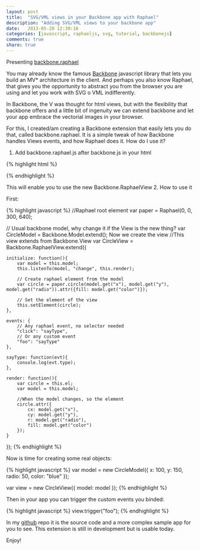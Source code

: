 ```yaml
---
layout: post
title:  "SVG/VML views in your Backbone app with Raphael"
description: "Adding SVG/VML views to your backbone app"
date:   2013-05-28 12:30:16
categories: [javascript, raphaeljs, svg, tutorial, backbonejs]
comments: true
share: true
---
```


Presenting [backbone.raphael](https://github.com/tomasAlabes/backbone.raphael)

You may already know the famous [Backbone](http://backbonejs.org/) javascript library that lets you build an MV* architecture in the client. And perhaps you also know Raphael, that gives you the opportunity to abstract you from the browser you are using and let you work with SVG o VML indifferently.

In Backbone, the V was thought for html views, but with the flexibility that backbone offers and a little bit of ingenuity we can extend backbone and let your app embrace the vectorial images in your browser.

For this, I created/am creating a Backbone extension that easily lets you do that, called backbone.raphael. It is a simple tweak of how Backbone handles Views events, and how Raphael does it.
How do I use it?

1. Add backbone.raphael.js after backbone.js in your html

{% highlight html %}
<script type="text/javascript" src="backbone.js"></script>

<!-- The extension  -->
<script type="text/javascript" src="backbone.raphael.js"></script>
{% endhighlight %}

This will enable you to use the new Backbone.RaphaelView
2. How to use it

First:

{% highlight javascript %}
//Raphael root element
var paper = Raphael(0, 0, 300, 640);

// Usual backbone model, why change it if the View is the new thing?
var CircleModel = Backbone.Model.extend();
Now we create the view
//This view extends from Backbone.View
var CircleView = Backbone.RaphaelView.extend({

    initialize: function(){
        var model = this.model;
        this.listenTo(model, "change", this.render);

        // Create raphael element from the model
        var circle = paper.circle(model.get("x"), model.get("y"), model.get("radio")).attr({fill: model.get("color")});

        // Set the element of the view
        this.setElement(circle);
    },

    events: {
        // Any raphael event, no selector needed
        "click": "sayType",
        // Or any custom event
        "foo": "sayType"
    },

    sayType: function(evt){
        console.log(evt.type);
    },

    render: function(){
        var circle = this.el;
        var model = this.model;

        //When the model changes, so the element
        circle.attr({
            cx: model.get("x"),
            cy: model.get("y"),
            r: model.get("radio"),
            fill: model.get("color")
        });
    }

});
{% endhighlight %}

Now is time for creating some real objects:

{% highlight javascript %}
var model = new CircleModel({
    x: 100,
    y: 150,
    radio: 50,
    color: "blue"
});

var view = new CircleView({
    model: model
});
{% endhighlight %}

Then in your app you can trigger the custom events you binded:

{% highlight javascript %}
view.trigger("foo");
{% endhighlight %}

In my [github](https://github.com/tomasAlabes/backbone.raphael) repo it is the source code and a more complex sample app for you to see. This extension is still in development but is usable today.

Enjoy!